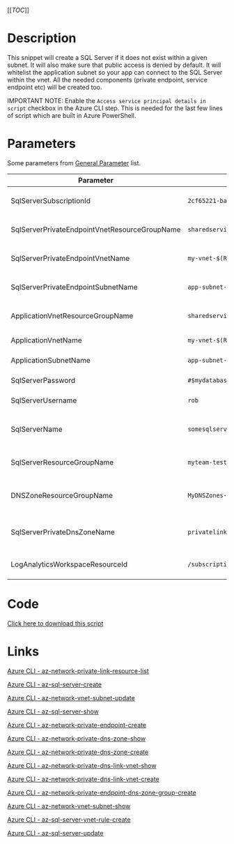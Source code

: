 [[_TOC_]]

# Description
This snippet will create a SQL Server if it does not exist within a given subnet. It will also make sure that public access is denied by default. It will whitelist the application subnet so your app can connect to the SQL Server within the vnet. All the needed components (private endpoint, service endpoint etc) will be created too.

IMPORTANT NOTE: Enable the `Access service principal details in script` checkbox in the Azure CLI step. This is needed for the last few lines of script which are built in Azure PowerShell.

# Parameters
Some parameters from [General Parameter](/Azure/Azure-CLI-Snippets) list.

| Parameter | Example Value | Description |
|--|--|--|
| SqlServerSubscriptionId | `2cf65221-ba2c-42ba-987b-ef8981519431` | The subscription ID (or name) on which the SQL Server should be provisioned. |
| SqlServerPrivateEndpointVnetResourceGroupName | `sharedservices-rg` | The ResourceGroup where your VNET, for your SQL Server Private Endpoint, resides in. |
| SqlServerPrivateEndpointVnetName | `my-vnet-$(Release.EnvironmentName)` | The name of the VNET to place the SQL Server Private Endpoint in. |
| SqlServerPrivateEndpointSubnetName | `app-subnet-3` | The name of the subnet you want your sql server's private endpoint to be in |
| ApplicationVnetResourceGroupName | `sharedservices-rg` | The ResourceGroup where your VNET, for your appservice, resides in. |
| ApplicationVnetName | `my-vnet-$(Release.EnvironmentName)` | The name of the VNET the appservice is in|
| ApplicationSubnetName | `app-subnet-4` | The name of the subnet the appservice is in |
| SqlServerPassword | `#$mydatabas**e` | The password for the sqlserverusername |
| SqlServerUsername | `rob` | The admin username for the sqlserver |
| SqlServerName | `somesqlserver$(Release.EnvironmentName)` | The name for the SQL Server resource. It's recommended to use just alphanumerical characters without hyphens etc.|
| SqlServerResourceGroupName | `myteam-testapi-$(Release.EnvironmentName)` | The name of the resourcegroup you want your sql server to be created in |
| DNSZoneResourceGroupName | `MyDNSZones-$(Release.EnvironmentName)` | Make sure to use the shared DNS Zone resource group (you can only register a zone once per subscription). |
| SqlServerPrivateDnsZoneName | `privatelink.database.windows.net` | The name of DNS zone where your private endpoint will be created in. If you are unsure use `privatelink.database.windows.net` |
| LogAnalyticsWorkspaceResourceId | `/subscriptions/<subscriptionid>/resourceGroups/<resourcegroup>/providers/Microsoft.OperationalInsights/workspaces/<loganalyticsworkspacename>` | The log analytics workspace to write the auditing logs to for this SQL Server instance |

# Code
[Click here to download this script](../../../../src/SQL-Server/Create-SQL-Server.ps1)

# Links

[Azure CLI - az-network-private-link-resource-list](https://docs.microsoft.com/en-us/cli/azure/network/private-link-resource?view=azure-cli-latest#az-network-private-link-resource-list)

[Azure CLI - az-sql-server-create](https://docs.microsoft.com/en-us/cli/azure/sql/server?view=azure-cli-latest#az-sql-server-create)

[Azure CLI - az-network-vnet-subnet-update](https://docs.microsoft.com/en-us/cli/azure/network/vnet/subnet?view=azure-cli-latest#az-network-vnet-subnet-update)

[Azure CLI - az-sql-server-show](https://docs.microsoft.com/en-us/cli/azure/sql/server?view=azure-cli-latest#az-sql-server-show)

[Azure CLI - az-network-private-endpoint-create](https://docs.microsoft.com/en-us/cli/azure/network/private-endpoint?view=azure-cli-latest#az-network-private-endpoint-create)

[Azure CLI - az-network-private-dns-zone-show](https://docs.microsoft.com/en-us/cli/azure/ext/privatedns/network/private-dns/zone?view=azure-cli-latest#ext-privatedns-az-network-private-dns-zone-show)

[Azure CLI - az-network-private-dns-zone-create](https://docs.microsoft.com/en-us/cli/azure/ext/privatedns/network/private-dns/zone?view=azure-cli-latest#ext-privatedns-az-network-private-dns-zone-create)

[Azure CLI - az-network-private-dns-link-vnet-show](https://docs.microsoft.com/en-us/cli/azure/network/private-dns/link/vnet?view=azure-cli-latest#az-network-private-dns-link-vnet-show)

[Azure CLI - az-network-private-dns-link-vnet-create](https://docs.microsoft.com/en-us/cli/azure/network/private-dns/link/vnet?view=azure-cli-latest#az-network-private-dns-link-vnet-create)

[Azure CLI - az-network-private-endpoint-dns-zone-group-create](https://docs.microsoft.com/en-us/cli/azure/network/private-endpoint/dns-zone-group?view=azure-cli-latest#az-network-private-endpoint-dns-zone-group-create)

[Azure CLI - az-network-vnet-subnet-show](https://docs.microsoft.com/en-us/cli/azure/network/vnet/subnet?view=azure-cli-latest#az-network-vnet-subnet-show)

[Azure CLI - az-sql-server-vnet-rule-create](https://docs.microsoft.com/en-us/cli/azure/sql/server/vnet-rule?view=azure-cli-latest#az-sql-server-vnet-rule-create)

[Azure CLI - az-sql-server-update](https://docs.microsoft.com/en-us/cli/azure/sql/server?view=azure-cli-latest#az-sql-server-update)